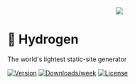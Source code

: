 <center>
  <img src="https://qph.fs.quoracdn.net/main-qimg-706f37c5cbc54e415892478836e8acb5.webp" />
</center>

# 🎈 Hydrogen

The world&#39;s lightest static-site generator

[![Version](https://img.shields.io/npm/v/hydrogen-cli.svg)](https://npmjs.org/package/hydrogen-cli)
[![Downloads/week](https://img.shields.io/npm/dw/hydrogen-cli.svg)](https://npmjs.org/package/hydrogen-cli)
[![License](https://img.shields.io/npm/l/cli.svg)](https://github.com/ShailenNaidoo/hydrogen/blob/master/package.json)